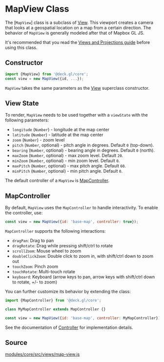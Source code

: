 # MapView Class

The [`MapView`] class is a subclass of [View](/docs/api-reference/view.md). This viewport creates a camera that looks at a geospatial location on a map from a certain direction. The behavior of `MapView` is generally modeled after that of Mapbox GL JS.

It's recommended that you read the [Views and Projections guide](/docs/developer-guide/views.md) before using this class.

## Constructor

```js
import {MapView} from '@deck.gl/core';
const view = new MapView({id, ...});
```

`MapView` takes the same parameters as the [View](/docs/api-reference/view.md) superclass constructor.

## View State

To render, `MapView` needs to be used together with a `viewState` with the following parameters:

- `longitude` (`Number`) - longitude at the map center
- `latitude` (`Number`) - latitude at the map center
- `zoom` (`Number`) - zoom level
- `pitch` (`Number`, optional) - pitch angle in degrees. Default `0` (top-down).
- `bearing` (`Number`, optional) - bearing angle in degrees. Default `0` (north).
- `maxZoom` (`Number`, optional) - max zoom level. Default `20`.
- `minZoom` (`Number`, optional) - min zoom level. Default `0`.
- `maxPitch` (`Number`, optional) - max pitch angle. Default `60`.
- `minPitch` (`Number`, optional) - min pitch angle. Default `0`.

The default controller of a `MapView` is [MapController](/docs/api-reference/map-controller.md).


## MapController

By default, `MapView` uses the `MapController` to handle interactivity. To enable the controller, use:

```js
const view = new MapView({id: 'base-map', controller: true});
```

`MapController` supports the following interactions:

- `dragPan`: Drag to pan
- `dragRotate`: Drag while pressing shift/ctrl to rotate
- `scrollZoom`: Mouse wheel to zoom
- `doubleClickZoom`: Double click to zoom in, with shift/ctrl down to zoom out
- `touchZoom`: Pinch zoom
- `touchRotate`: Multi-touch rotate
- `keyboard`: Keyboard (arrow keys to pan, arrow keys with shift/ctrl down to rotate, +/- to zoom)

You can further customize its behavior by extending the class:

```js
import {MapController} from '@deck.gl/core';

class MyMapController extends MapController {}

const view = new MapView({id: 'base-map', controller: MyMapController});
```

See the documentation of [Controller](/docs/api-reference/controller.md) for implementation details.


## Source

[modules/core/src/views/map-view.js](https://github.com/uber/deck.gl/tree/8.0-release/modules/core/src/views/map-view.js)
